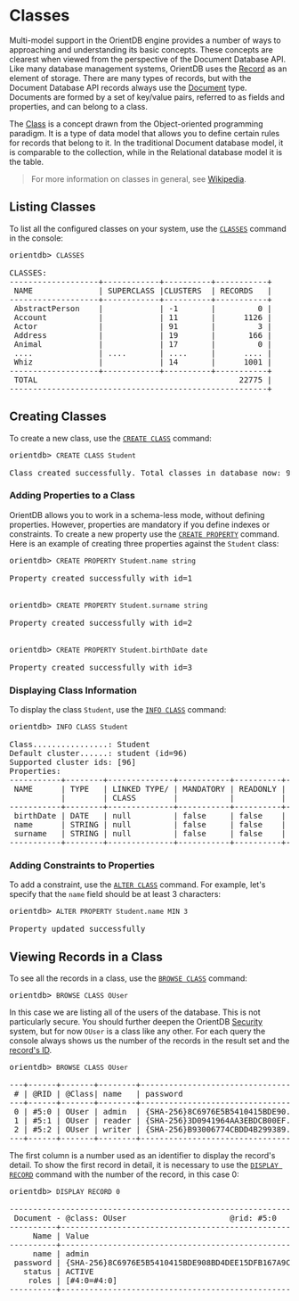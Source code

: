 # Classes

Multi-model support in the OrientDB engine provides a number of ways to approaching and understanding its basic concepts.  These concepts are clearest when viewed from the perspective of the Document Database API. Like many database management systems, OrientDB uses the [Record](Concepts.md#record) as an element of storage.  There are many types of records, but with the Document Database API records always use the [Document](Concepts.md#document) type.  Documents are formed by a set of key/value pairs, referred to as fields and properties, and can belong to a class.

The [Class](Concepts.md#class) is a concept drawn from the Object-oriented programming paradigm.  It is a type of data model that allows you to define certain rules for records that belong to it.  In the traditional Document database model, it is comparable to the collection, while in the Relational database model it is the table.

>For more information on classes in general, see [Wikipedia](http://en.wikipedia.org/wiki/Class_in_object-oriented_programming).


## Listing Classes

To list all the configured classes on your system, use the [`CLASSES`](Console-Command-Classes.md) command in the console:

<pre>
orientdb> <code class="lang-sql userinput">CLASSES</code>

CLASSES:
-------------------+------------+----------+-----------+
 NAME              | SUPERCLASS |CLUSTERS  | RECORDS   |
-------------------+------------+----------+-----------+
 AbstractPerson    |            | -1       |         0 |
 Account           |            | 11       |      1126 |
 Actor             |            | 91       |         3 |
 Address           |            | 19       |       166 |
 Animal            |            | 17       |         0 |
 ....              | ....       | ....     |      .... |
 Whiz              |            | 14       |      1001 |
-------------------+------------+----------+-----------+
 TOTAL                                           22775 |
-------------------------------------------------------+
</pre>




## Creating Classes



To create a new class, use the [`CREATE CLASS`](SQL-Create-Class.md) command:

<pre>
orientdb> <code class="lang-sql userinput">CREATE CLASS Student</code>

Class created successfully. Total classes in database now: 92
</pre>

### Adding Properties to a Class

OrientDB allows you to work in a schema-less mode, without defining properties. However, properties are mandatory if you define indexes or constraints. To create a new property use the [`CREATE PROPERTY`](SQL-Create-Property.md) command. Here is an example of creating three properties against the `Student` class:

<pre>
orientdb> <code class="lang-sql userinput">CREATE PROPERTY Student.name string</code>

Property created successfully with id=1


orientdb> <code class="lang-sql userinput">CREATE PROPERTY Student.surname string</code>

Property created successfully with id=2


orientdb> <code class="lang-sql userinput">CREATE PROPERTY Student.birthDate date</code>

Property created successfully with id=3
</pre>

### Displaying Class Information

To display the class `Student`, use the [`INFO CLASS`](Console-Command-Info-Class.md) command:

<pre>
orientdb> <code class="lang-sql userinput">INFO CLASS Student</code>

Class................: Student
Default cluster......: student (id=96)
Supported cluster ids: [96]
Properties:
-----------+--------+--------------+-----------+----------+----------+----+-----+
 NAME      | TYPE   | LINKED TYPE/ | MANDATORY | READONLY | NOT NULL |MIN |MAX |
           |        | CLASS        |           |          |          |    |     |
-----------+--------+--------------+-----------+----------+----------+----+-----+
 birthDate | DATE   | null         | false     | false    | false    |    |     |
 name      | STRING | null         | false     | false    | false    |    |     |
 surname   | STRING | null         | false     | false    | false    |    |     |
-----------+--------+--------------+-----------+----------+----------+----+-----+
</pre>

### Adding Constraints to Properties

To add a constraint, use the [`ALTER CLASS`](SQL-Alter-Class.md) command. For example, let's specify that the `name` field should be at least 3 characters:

<pre>
orientdb> <code class="lang-sql userinput">ALTER PROPERTY Student.name MIN 3</code>

Property updated successfully
</pre>

## Viewing Records in a Class

To see all the records in a class, use the [`BROWSE CLASS`](Console-Command-Browse-Class.md) command:

<pre>
orientdb> <code class="lang-sql userinput">BROWSE CLASS OUser</code>
</pre>

In this case we are listing all of the users of the database. This is not particularly secure. You should further deepen the OrientDB [Security](Security.md) system, but for now `OUser` is a class like any other. For each query the console always shows us the number of the records in the result set and the [record's ID](Concepts.md#RecordID).

<pre>
orientdb> <code class="lang-sql userinput">BROWSE CLASS OUser</code>

---+------+-------+--------+-----------------------------------+--------+-------+
 # | @RID | @Class| name   | password                          | status | roles |
---+------+-------+--------+-----------------------------------+--------+-------+
 0 | #5:0 | OUser | admin  | {SHA-256}8C6976E5B5410415BDE90... | ACTIVE | [1]   |
 1 | #5:1 | OUser | reader | {SHA-256}3D0941964AA3EBDCB00EF... | ACTIVE | [1]   |
 2 | #5:2 | OUser | writer | {SHA-256}B93006774CBDD4B299389... | ACTIVE | [1]   |
---+------+-------+--------+-----------------------------------+--------+-------+
</pre>

The first column is a number used as an identifier to display the record's detail. To show the first record in detail, it is necessary to use the [`DISPLAY RECORD`](Console-Command-Display-Record.md) command with the number of the record, in this case 0:

<pre>
orientdb> <code class="lang-sql userinput">DISPLAY RECORD 0</code>

------------------------------------------------------------------------------+
 Document - @class: OUser                      @rid: #5:0      @version: 1    |
----------+-------------------------------------------------------------------+
     Name | Value                                                             |
----------+-------------------------------------------------------------------+
     name | admin                                                             |
 password | {SHA-256}8C6976E5B5410415BDE908BD4DEE15DFB167A9C873F8A81F6F2AB... |
   status | ACTIVE                                                            |
    roles | [#4:0=#4:0]                                                       |
----------+-------------------------------------------------------------------+
</pre>
